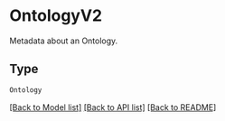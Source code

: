 # OntologyV2

Metadata about an Ontology.

## Type
```python
Ontology
```


[[Back to Model list]](../../README.md#documentation-for-models) [[Back to API list]](../../README.md#documentation-for-api-endpoints) [[Back to README]](../../README.md)
